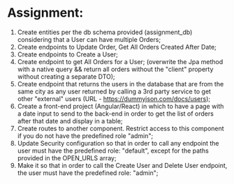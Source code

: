 # Assignment:

1. Create entities per the db schema provided (assignment_db) considering that a User can have multiple Orders;
2. Create endpoints to Update Order, Get All Orders Created After Date;
3. Create endpoints to Create a User;
4. Create endpoint to get All Orders for a User; (overwrite the Jpa method with a native query && return all orders without the "client" property without creating a separate DTO); 
5. Create endpoint that returns the users in the database that are from the same city as any user returned by calling a 3rd party service to get other "external" users (URL - https://dummyjson.com/docs/users);
6. Create a front-end project (Angular/React) in which to have a page with a date input to send to the back-end in order to get the list of orders after that date and display in a table;
7. Create routes to another component. Restrict access to this component if you do not have the predefined role "admin";
8. Update Security configuration so that in order to call any endpoint the user must have the predefined role: "default", except for the paths provided in the OPEN_URLS array;
9. Make it so that in order to call the Create User and Delete User endpoint, the user must have the predefined role: "admin";
